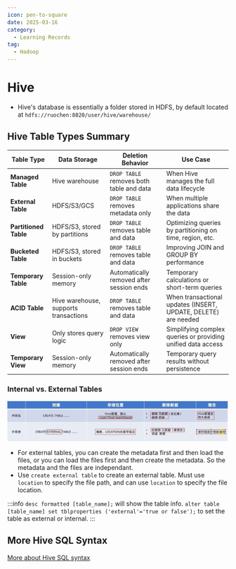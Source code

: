 ```yaml
---
icon: pen-to-square
date: 2025-03-16
category:
  - Learning Records
tag:
  - Hadoop
---
```


# Hive

- Hive's database is essentially a folder stored in HDFS, by default located at `hdfs://ruochen:8020/user/hive/warehouse/`

## Hive Table Types Summary

| Table Type       | Data Storage            | Deletion Behavior                     | Use Case                                    |
|-----------------|------------------------|--------------------------------------|---------------------------------------------|
| **Managed Table** | Hive warehouse         | `DROP TABLE` removes both table and data | When Hive manages the full data lifecycle |
| **External Table** | HDFS/S3/GCS            | `DROP TABLE` removes metadata only   | When multiple applications share the data  |
| **Partitioned Table** | HDFS/S3, stored by partitions | `DROP TABLE` removes table and data | Optimizing queries by partitioning on time, region, etc. |
| **Bucketed Table** | HDFS/S3, stored in buckets | `DROP TABLE` removes table and data | Improving JOIN and GROUP BY performance    |
| **Temporary Table** | Session-only memory   | Automatically removed after session ends | Temporary calculations or short-term queries |
| **ACID Table** | Hive warehouse, supports transactions | `DROP TABLE` removes table and data | When transactional updates (INSERT, UPDATE, DELETE) are needed |
| **View** | Only stores query logic | `DROP VIEW` removes view only | Simplifying complex queries or providing unified data access |
| **Temporary View** | Session-only memory | Automatically removed after session ends | Temporary query results without persistence |

### Internal vs. External Tables
![internal vs. external tables](Internal_vs_external_tables.png)

- For external tables, you can create the metadata first and then load the files, or you can load the files first and then create the metadata. So the metadata and the files are independant.
- Use `create external table` to create an external table. Must use `location` to specify the file path, and can use `location` to specify the file location.

:::info
`desc formatted [table_name];` will show the table info.
`alter table [table_name] set tblproperties ('external'='true or false');` to set the table as external or internal.
:::



## More Hive SQL Syntax
[More about Hive SQL syntax](../../zh/posts/hive/Hive-SQL语法大全.md)
